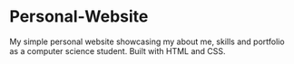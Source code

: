 # Personal-Website
My simple personal website showcasing my about me, skills and portfolio as a computer science student. Built with HTML and CSS.
